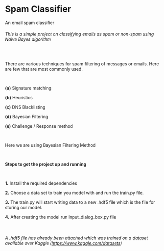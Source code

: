 # Spam Classifier

An email spam classifier
<br>
###### This is a simple project on classifying emails as spam or non-spam using Naive Bayes algorithm
<br>

There are various techniques for spam filtering of messages or emails. Here are few that are most commonly used.

<br>

**(a)** Signature matching

**(b)** Heuristics

**(c)** DNS Blacklisting

**(d)** Bayesian Filtering

**(e)** Challenge / Response method

<br>

Here we are using Bayesian Filtering Method

<br>

**Steps to get the project up and running**

<br>

**1.** Install the required dependencies

**2.** Choose a data set to train you model with and run the train.py file. 

**3.** The train.py will start writing data to a new .hdf5 file which is the file for storing our model.

**4.** After creating the model run Input_dialog_box.py file

<br>

###### A .hdf5 file has already been attached which was trained on a dataset available over Kaggle (https://www.kaggle.com/datasets)
